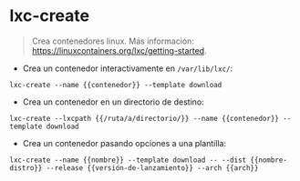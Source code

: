 # lxc-create

> Crea contenedores linux.
> Más información: <https://linuxcontainers.org/lxc/getting-started>.

- Crea un contenedor interactivamente en `/var/lib/lxc/`:

`lxc-create --name {{contenedor}} --template download`

- Crea un contenedor en un directorio de destino:

`lxc-create --lxcpath {{/ruta/a/directorio/}} --name {{contenedor}} --template download`

- Crea un contenedor pasando opciones a una plantilla:

`lxc-create --name {{nombre}} --template download -- --dist {{nombre-distro}} --release {{versión-de-lanzamiento}} --arch {{arch}}`
